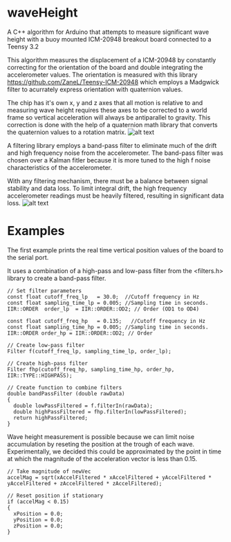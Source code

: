 # waveHeight
A C++ algorithm for Arduino that attempts to measure significant wave height with a buoy mounted ICM-20948 breakout board connected to a Teensy 3.2

This algorithm measures the displacement of a ICM-20948 by constantly correcting for the orientation of the board and double integrating the accelerometer values.
The orientation is measured with this library https://github.com/ZaneL/Teensy-ICM-20948 which employs a Madgwick filter to acurrately express orientation with quaternion values.

The chip has it's own x, y and z axes that all motion is relative to and measuring wave height requires these axes to be corrected to a world frame so vertical acceleration will always be antiparallel to gravity. This correction is done with the help of a quaternion math library that converts the quaternion values to a rotation matrix. 
![alt text](https://i.ibb.co/3kQRM8P/rotated-3-D-vector.png)

A filtering library employs a band-pass filter to eliminate much of the drift and high frequency noise from the accelerometer. The band-pass filter was chosen over a Kalman fitler because it is more tuned to the high f noise characteristics of the accelerometer. 

With any filtering mechanism, there must be a balance between signal stability and data loss. To limit integral drift, the high frequency accelerometer readings must be heavily filtered, resulting in significant data loss. 
![alt text](https://i.ibb.co/34X9ZZd/z-Accel015.png)

# Examples
The first example prints the real time vertical position values of the board to the serial port.

It uses a combination of a high-pass and low-pass filter from the <filters.h> library to create a band-pass filter.

```
// Set filter parameters
const float cutoff_freq_lp   = 30.0;  //Cutoff frequency in Hz
const float sampling_time_lp = 0.005; //Sampling time in seconds.
IIR::ORDER  order_lp  = IIR::ORDER::OD2; // Order (OD1 to OD4)

const float cutoff_freq_hp   = 0.135;   //Cutoff frequency in Hz
const float sampling_time_hp = 0.005; //Sampling time in seconds.
IIR::ORDER order_hp = IIR::ORDER::OD2; // Order

// Create low-pass filter
Filter f(cutoff_freq_lp, sampling_time_lp, order_lp);

// Create high-pass filter
Filter fhp(cutoff_freq_hp, sampling_time_hp, order_hp, IIR::TYPE::HIGHPASS);

// Create function to combine filters
double bandPassFilter (double rawData)
{
  double lowPassFiltered = f.filterIn(rawData);
  double highPassFiltered = fhp.filterIn(lowPassFiltered);
  return highPassFiltered;
}
```
Wave height measurement is possible because we can limit noise accumulation by reseting the position at the trough of each wave. Experimentally, we decided this could be approximated by the point in time at which the magnitude of the acceleration vector is less than 0.15.

```
// Take magnitude of newVec
accelMag = sqrt(xAccelFiltered * xAccelFiltered + yAccelFiltered * yAccelFiltered + zAccelFiltered * zAccelFiltered);

// Reset position if stationary
if (accelMag < 0.15)
{
  xPosition = 0.0;
  yPosition = 0.0;
  zPosition = 0.0;
}    
```

